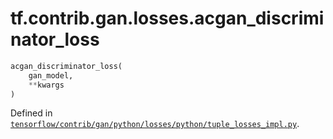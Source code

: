 <div itemscope itemtype="http://developers.google.com/ReferenceObject">
<meta itemprop="name" content="tf.contrib.gan.losses.acgan_discriminator_loss" />
</div>

# tf.contrib.gan.losses.acgan_discriminator_loss

``` python
acgan_discriminator_loss(
    gan_model,
    **kwargs
)
```



Defined in [`tensorflow/contrib/gan/python/losses/python/tuple_losses_impl.py`](https://www.tensorflow.org/code/tensorflow/contrib/gan/python/losses/python/tuple_losses_impl.py).

